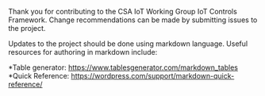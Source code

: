 Thank you for contributing to the CSA IoT Working Group IoT Controls Framework. Change recommendations can be made by submitting issues to the project.

Updates to the project should be done using markdown language. Useful resources for authoring in markdown include: 


*Table generator: https://www.tablesgenerator.com/markdown_tables
*Quick Reference: https://wordpress.com/support/markdown-quick-reference/
